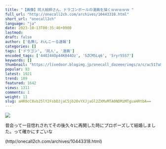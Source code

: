 ```yaml
---
title: "【画像】同人絵師さん、ドラゴンボールの漫画を描くｗｗｗｗｗ "
full_url: "http://onecall2ch.com/archives/10443318.html"
short_url: "onecall2ch"
language: "ja"
date: 2023-10-13T00:35:46+0900
lastmod: 
draft: false
author: ['名無し わんこーる速報']
categories: []
tags: ['ドラゴン', '同人', '漫画']
encoded_tags: ['44OJ44Op44K044Oz', '5ZCM5Lq6', '5ryr55S7']
keywords: []
thumbnail: "https://livedoor.blogimg.jp/onecall_dazeee/imgs/a/c/ac517a86-s.png"
popular: 93
latest: 1921
trend: 189
featured: 1642
views: 1311
comments: 1
weight: 11
slug: aHR0cC8vb25lY2FsbDJjaC5jb20vYXJjaGl2ZXMvMTA0NDMzMTguaHRtbA==
---
```


![](https://livedoor.blogimg.jp/onecall_dazeee/imgs/a/c/ac517a86-s.png)

<div><p name='Text'><p>昔会って一目惚れされてその後久々に再開した時にプロポーズして結婚しました。って確かにすごいな</p></p></div>

(http//onecall2ch.com/archives/10443318.html)
